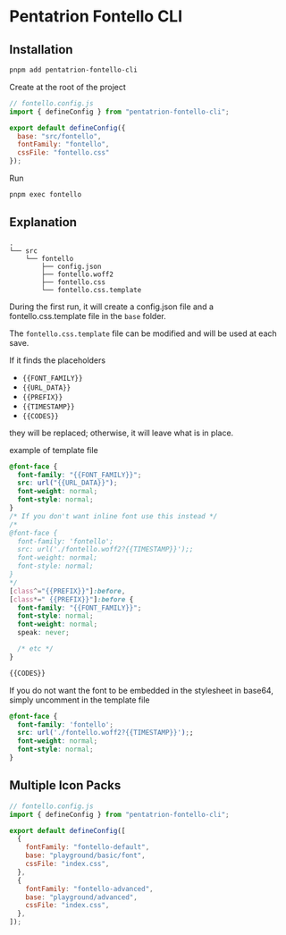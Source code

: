 # Pentatrion Fontello CLI

## Installation

```bash
pnpm add pentatrion-fontello-cli
```

Create at the root of the project

```js
// fontello.config.js
import { defineConfig } from "pentatrion-fontello-cli";

export default defineConfig({
  base: "src/fontello",
  fontFamily: "fontello",
  cssFile: "fontello.css"
});
```

Run

```bash
pnpm exec fontello
```

## Explanation

```
.
└── src
    └── fontello
        ├── config.json
        ├── fontello.woff2
        ├── fontello.css
        └── fontello.css.template
```

During the first run, it will create a config.json file and a fontello.css.template file in the `base` folder.

The `fontello.css.template` file can be modified and will be used at each save.

If it finds the placeholders

- `{{FONT_FAMILY}}`
- `{{URL_DATA}}`
- `{{PREFIX}}`
- `{{TIMESTAMP}}`
- `{{CODES}}`

they will be replaced; otherwise, it will leave what is in place.

example of template file

```css
@font-face {
  font-family: "{{FONT_FAMILY}}";
  src: url("{{URL_DATA}}");
  font-weight: normal;
  font-style: normal;
}
/* If you don't want inline font use this instead */
/*
@font-face {
  font-family: 'fontello';
  src: url('./fontello.woff2?{{TIMESTAMP}}');;
  font-weight: normal;
  font-style: normal;
}
*/
[class^="{{PREFIX}}"]:before,
[class*=" {{PREFIX}}"]:before {
  font-family: "{{FONT_FAMILY}}";
  font-style: normal;
  font-weight: normal;
  speak: never;

  /* etc */
}

{{CODES}}
```

If you do not want the font to be embedded in the stylesheet in base64, simply uncomment in the template file

```css
@font-face {
  font-family: 'fontello';
  src: url('./fontello.woff2?{{TIMESTAMP}}');;
  font-weight: normal;
  font-style: normal;
}
```

## Multiple Icon Packs

```js
// fontello.config.js
import { defineConfig } from "pentatrion-fontello-cli";

export default defineConfig([
  {
    fontFamily: "fontello-default",
    base: "playground/basic/font",
    cssFile: "index.css",
  },
  {
    fontFamily: "fontello-advanced",
    base: "playground/advanced",
    cssFile: "index.css",
  },
]);
```
